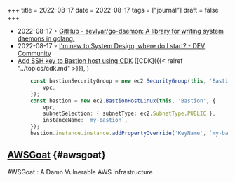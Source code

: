 +++
title = 2022-08-17
date = 2022-08-17
tags = ["journal"]
draft = false
+++

-   2022-08-17 ◦ [GitHub - sevlyar/go-daemon: A library for writing system daemons in golang.](https://github.com/sevlyar/go-daemon)
-   2022-08-17 ◦ [I'm new to System Design, where do I start? - DEV Community](https://dev.to/educative/im-new-to-system-design-where-do-i-start-1kie)
-   [Add SSH key to Bastion host using CDK](https://stackoverflow.com/questions/60041500/create-associate-ssh-keypair-to-an-ec2-instance-with-the-cdk) ([CDK]({{< relref "../topics/cdk.md" >}}), )
    ```typescript
        const bastionSecurityGroup = new ec2.SecurityGroup(this, 'BastionSecurityGroup', {
            vpc,
        });
        const bastion = new ec2.BastionHostLinux(this, 'Bastion', {
            vpc,
            subnetSelection: { subnetType: ec2.SubnetType.PUBLIC },
            instanceName: `my-bastion`,
        });
        bastion.instance.instance.addPropertyOverride('KeyName', `my-bastion-key`);
    ```


## [AWSGoat](https://github.com/ine-labs/AWSGoat) {#awsgoat}

AWSGoat : A Damn Vulnerable AWS Infrastructure
